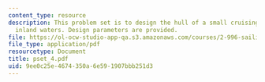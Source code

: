 ```yaml
---
content_type: resource
description: This problem set is to design the hull of a small cruising sailboat for
  inland waters. Design parameters are provided.
file: https://ol-ocw-studio-app-qa.s3.amazonaws.com/courses/2-996-sailing-yacht-design-13-734-fall-2003/9ee0c25e4674350a6e591907bbb251d3_pset_4.pdf
file_type: application/pdf
resourcetype: Document
title: pset_4.pdf
uid: 9ee0c25e-4674-350a-6e59-1907bbb251d3
---
```

